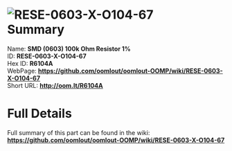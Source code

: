 
![RESE-0603-X-O104-67](https://github.com/oomlout/oomlout-OOMP/blob/master/parts/RESE-0603-X-O104-67/RESE-0603-X-O104-67_420.jpg)   
Summary
=================
  
Name: __SMD (0603) 100k Ohm Resistor 1%__    
ID: __RESE-0603-X-O104-67__   
Hex ID: __R6104A__   
WebPage: __https://github.com/oomlout/oomlout-OOMP/wiki/RESE-0603-X-O104-67__   
Short URL: __http://oom.lt/R6104A__   

Full Details
==========================
Full summary of this part can be found in the wiki:   
__https://github.com/oomlout/oomlout-OOMP/wiki/RESE-0603-X-O104-67__    

